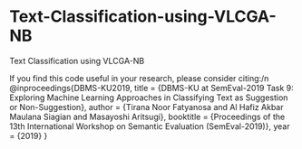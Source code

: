 # Text-Classification-using-VLCGA-NB
Text Classification using VLCGA-NB

If you find this code useful in your research, please consider citing:/n
@inproceedings{DBMS-KU2019,
    title = {DBMS-KU at SemEval-2019 Task 9: Exploring Machine Learning Approaches in Classifying Text as Suggestion or Non-Suggestion},
    author = {Tirana Noor Fatyanosa and Al Hafiz Akbar Maulana Siagian and Masayoshi Aritsugi},
    booktitle = {Proceedings of the 13th International Workshop on Semantic Evaluation (SemEval-2019)},
    year = {2019}
}
